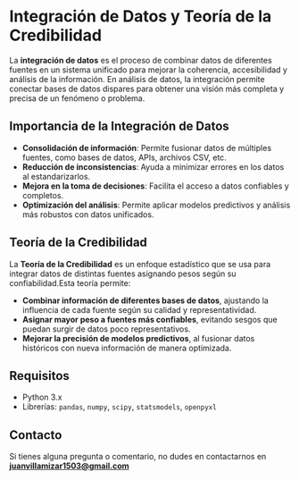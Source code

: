 # Integración de Datos y Teoría de la Credibilidad

La **integración de datos** es el proceso de combinar datos de diferentes fuentes en un sistema unificado para mejorar la coherencia, accesibilidad y análisis de la información. En análisis de datos, la integración permite conectar bases de datos dispares para obtener una visión más completa y precisa de un fenómeno o problema.

## Importancia de la Integración de Datos

- **Consolidación de información**: Permite fusionar datos de múltiples fuentes, como bases de datos, APIs, archivos CSV, etc.
- **Reducción de inconsistencias**: Ayuda a minimizar errores en los datos al estandarizarlos.
- **Mejora en la toma de decisiones**: Facilita el acceso a datos confiables y completos.
- **Optimización del análisis**: Permite aplicar modelos predictivos y análisis más robustos con datos unificados.

## Teoría de la Credibilidad

La **Teoría de la Credibilidad** es un enfoque estadístico que se usa para integrar datos de distintas fuentes asignando pesos según su confiabilidad.Esta teoría permite:

- **Combinar información de diferentes bases de datos**, ajustando la influencia de cada fuente según su calidad y representatividad.
- **Asignar mayor peso a fuentes más confiables**, evitando sesgos que puedan surgir de datos poco representativos.
- **Mejorar la precisión de modelos predictivos**, al fusionar datos históricos con nueva información de manera optimizada.


## Requisitos

- Python 3.x
- Librerías: `pandas`, `numpy`, `scipy`, `statsmodels`, `openpyxl`

## Contacto

Si tienes alguna pregunta o comentario, no dudes en contactarnos en **juanvillamizar1503@gmail.com**


